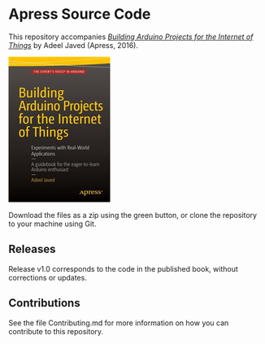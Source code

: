 # Apress Source Code

This repository accompanies [*Building Arduino Projects for the Internet of Things*](http://www.apress.com/9781484219393) by Adeel Javed (Apress, 2016).

![Cover image](9781484219393.jpg)

Download the files as a zip using the green button, or clone the repository to your machine using Git.

## Releases

Release v1.0 corresponds to the code in the published book, without corrections or updates.

## Contributions

See the file Contributing.md for more information on how you can contribute to this repository.
